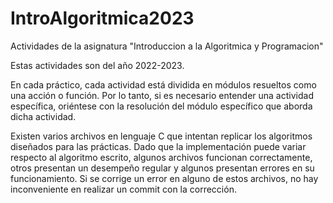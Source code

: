 # IntroAlgoritmica2023
Actividades de la asignatura "Introduccion a la Algoritmica y Programacion"

Estas actividades son del año 2022-2023.

En cada práctico, cada actividad está dividida en módulos resueltos como una acción o función. Por lo tanto, si es necesario entender una actividad específica, oriéntese con la resolución del módulo específico que aborda dicha actividad.

Existen varios archivos en lenguaje C que intentan replicar los algoritmos diseñados para las prácticas. Dado que la implementación puede variar respecto al algoritmo escrito, algunos archivos funcionan correctamente, otros presentan un desempeño regular y algunos presentan errores en su funcionamiento. Si se corrige un error en alguno de estos archivos, no hay inconveniente en realizar un commit con la corrección.
